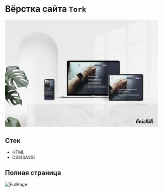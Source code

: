 # Вёрстка сайта `Tork`
![Devices Mockup](/tork.png)

## Стек
* HTML
* CSS(SASS)

## Полная страница
![FullPage](/fullpage.png)
